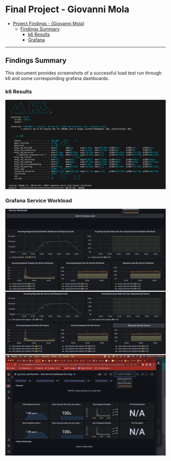 # Final Project - Giovanni Mola

- [Project Findings - \[Giovanni Mola\]](#lab-5-findings---Giovanni-Mola)
  - [Findings Summary](#findings-summary)
    - [k6 Results](#k6-Results)
    - [Grafana](#Grafana-Service-Workload)


---


## Findings Summary

This document provides screenshots of a successful load test run through k6 and some corresponding grafana dashboards. 

### k6 Results
![Alt text](k6_results.png?raw=true "k6 results")

### Grafana Service Workload
![Alt text](Grafana1.png?raw=true "Grafana 1")
![Alt text](grafana2.png?raw=true "Grafana 2")
![Alt text](grafana3.png?raw=true "Grafana 3")

